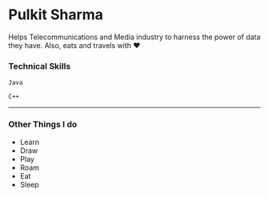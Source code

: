 # Pulkit Sharma

Helps Telecommunications and Media industry to harness the power of data they have. Also, eats and travels with :heart:

### Technical Skills

```
Java
``` 
```
C++
```


---
### Other Things I do
 - Learn
 - Draw
 - Play
 - Roam
 - Eat
 - Sleep
